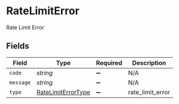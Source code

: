 # RateLimitError

Rate Limit Error


## Fields

| Field                                                           | Type                                                            | Required                                                        | Description                                                     |
| --------------------------------------------------------------- | --------------------------------------------------------------- | --------------------------------------------------------------- | --------------------------------------------------------------- |
| `code`                                                          | *string*                                                        | :heavy_minus_sign:                                              | N/A                                                             |
| `message`                                                       | *string*                                                        | :heavy_minus_sign:                                              | N/A                                                             |
| `type`                                                          | [RateLimitErrorType](../../models/shared/ratelimiterrortype.md) | :heavy_minus_sign:                                              | rate_limit_error                                                |